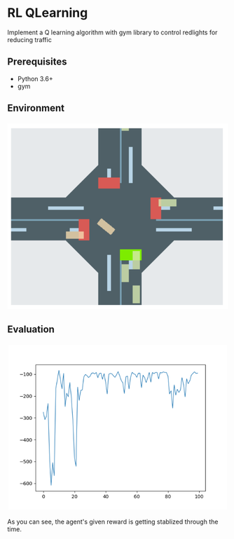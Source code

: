 # RL QLearning
Implement a Q learning algorithm with gym library to control redlights for reducing traffic

## Prerequisites
- Python 3.6+
- gym


## Environment
<h3 align="center">
  <img src="Images/env.png" width="600">
</h3>



## Evaluation

<h3 align="center">
  <img src="Images/reslut.png" width="500">
</h3>
As you can see, the agent's given reward is getting stablized through the time.

